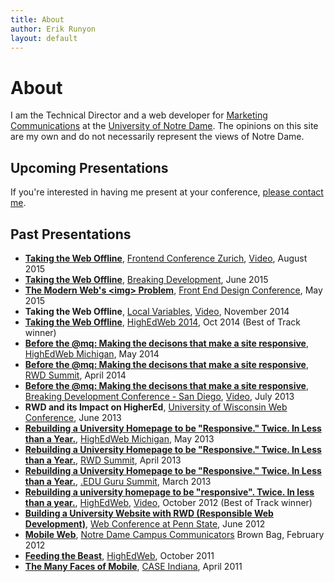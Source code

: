 ```yaml
---
title: About
author: Erik Runyon
layout: default
---
```

# About

I am the Technical Director and a web developer for [Marketing Communications](http://marcomm.nd.edu/) at the [University of Notre Dame](http://www.nd.edu/). The opinions on this site are my own and do not necessarily represent the views of Notre Dame.

## Upcoming Presentations

If you're interested in having me present at your conference, [please contact me](/contact/).

## Past Presentations

- **[Taking the Web Offline](/2015/08/fec-zurich/)**, [Frontend Conference Zurich](http://frontendconf.ch/), [Video](https://www.youtube.com/watch?v=V6YsCqUw_VU), August 2015
- **[Taking the Web Offline](/2015/06/bdconf/)**, [Breaking Development](http://bdconf.com/events/nashville/), June 2015
- **[The Modern Web's &lt;img&gt; Problem](/2015/05/frontend-design-conf/)**, [Front End Design Conference](http://frontenddesignconference.com/), May 2015
- **Taking the Web Offline**, [Local Variables](http://www.meetup.com/localvariables/), [Video](https://www.youtube.com/watch?v=Lv3RiVkCYZ0), November 2014
- **[Taking the Web Offline](/2014/10/highedweb-2014/)**, [HighEdWeb 2014](http://2014.highedweb.org/), Oct 2014 (Best of Track winner)
- **[Before the @mq: Making the decisons that make a site responsive](https://speakerdeck.com/erunyon/before-the-at-mq-1)**, [HighEdWeb Michigan](http://mi.highedweb.org/), May 2014
- **[Before the @mq: Making the decisons that make a site responsive](/2013/07/bdconf-2013/)**, [RWD Summit](http://environmentsforhumans.com/2014/responsive-web-design-summit/), April 2014
- **[Before the @mq: Making the decisons that make a site responsive](/2013/07/bdconf-2013/)**, [Breaking Development Conference - San Diego](http://bdconf.com/2013/san-diego), [Video](https://vimeo.com/71334880), July 2013
- **RWD and its Impact on HigherEd**, [University of Wisconsin Web Conference](http://www.uwimcomm.com/), June 2013
- **[Rebuilding a University Homepage to be "Responsive." Twice. In Less than a Year.](/2013/05/highedwebmi-2013/)**, [HighEdWeb Michigan](http://mi.highedweb.org/), May 2013
- **[Rebuilding a University Homepage to be "Responsive." Twice. In Less than a Year.](/2012/10/highedweb-2012/)**, [RWD Summit](http://environmentsforhumans.com/2013/responsive-web-design-summit/), April 2013
- **[Rebuilding a University Homepage to be "Responsive." Twice. In Less than a Year.](/2012/10/highedweb-2012/)**, [.EDU Guru Summit](http://environmentsforhumans.com/2013/doteduguru-summit/), March 2013
- **[Rebuilding a university homepage to be "responsive". Twice. In less than a year.](/2012/10/highedweb-2012/)**, [HighEdWeb](http://www.highedweb.org/), [Video](https://www.youtube.com/watch?v=1E6LGHcbpR0), October 2012 (Best of Track winner)
- **[Building a University Website with RWD (Responsible Web Development)](https://speakerdeck.com/erunyon/building-a-university-website-with-rwd-responsible-web-development)**, [Web Conference at Penn State](http://webconference.psu.edu/), June 2012
- **[Mobile Web](https://speakerdeck.com/erunyon/mobile-web)**, [Notre Dame Campus Communicators](http://www.linkedin.com/groups?gid=2370239&trk=myg_ugrp_ovr) Brown Bag, February 2012
- **[Feeding the Beast](https://speakerdeck.com/erunyon/feeding-the-beast)**, [HighEdWeb](http://www.highedweb.org/), October 2011
- **[The Many Faces of Mobile](https://speakerdeck.com/erunyon/the-many-faces-of-mobile)**, [CASE Indiana](http://caseindiana.org/), April 2011
